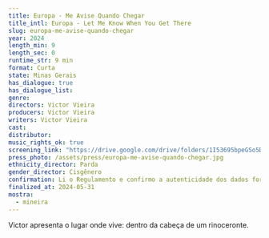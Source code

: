 ```yaml
---
title: Europa - Me Avise Quando Chegar
title_intl: Europa - Let Me Know When You Get There
slug: europa-me-avise-quando-chegar
year: 2024
length_min: 9
length_sec: 0
runtime_str: 9 min
format: Curta
state: Minas Gerais
has_dialogue: true
has_dialogue_list: 
genre: 
directors: Victor Vieira
producers: Victor Vieira
writers: Victor Vieira
cast: 
distributor: 
music_rights_ok: true
screening_link: "https://drive.google.com/drive/folders/1I53695bpeGSo5DyfQaThIvz49sxK1b85?usp=drive_link"
press_photo: /assets/press/europa-me-avise-quando-chegar.jpg
ethnicity_director: Parda
gender_director: Cisgênero
confirmation: Li o Regulamento e confirmo a autenticidade dos dados fornecido nesta ficha de inscrição.
finalized_at: 2024-05-31
mostra:
  - mineira
---
```


Victor apresenta o lugar onde vive: dentro da cabeça de um rinoceronte.
